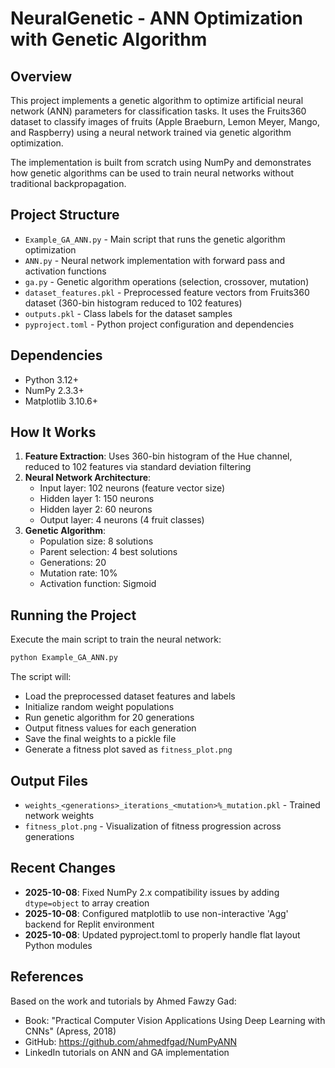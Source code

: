 # NeuralGenetic - ANN Optimization with Genetic Algorithm

## Overview
This project implements a genetic algorithm to optimize artificial neural network (ANN) parameters for classification tasks. It uses the Fruits360 dataset to classify images of fruits (Apple Braeburn, Lemon Meyer, Mango, and Raspberry) using a neural network trained via genetic algorithm optimization.

The implementation is built from scratch using NumPy and demonstrates how genetic algorithms can be used to train neural networks without traditional backpropagation.

## Project Structure
- `Example_GA_ANN.py` - Main script that runs the genetic algorithm optimization
- `ANN.py` - Neural network implementation with forward pass and activation functions
- `ga.py` - Genetic algorithm operations (selection, crossover, mutation)
- `dataset_features.pkl` - Preprocessed feature vectors from Fruits360 dataset (360-bin histogram reduced to 102 features)
- `outputs.pkl` - Class labels for the dataset samples
- `pyproject.toml` - Python project configuration and dependencies

## Dependencies
- Python 3.12+
- NumPy 2.3.3+
- Matplotlib 3.10.6+

## How It Works
1. **Feature Extraction**: Uses 360-bin histogram of the Hue channel, reduced to 102 features via standard deviation filtering
2. **Neural Network Architecture**:
   - Input layer: 102 neurons (feature vector size)
   - Hidden layer 1: 150 neurons
   - Hidden layer 2: 60 neurons
   - Output layer: 4 neurons (4 fruit classes)
3. **Genetic Algorithm**:
   - Population size: 8 solutions
   - Parent selection: 4 best solutions
   - Generations: 20
   - Mutation rate: 10%
   - Activation function: Sigmoid

## Running the Project
Execute the main script to train the neural network:
```bash
python Example_GA_ANN.py
```

The script will:
- Load the preprocessed dataset features and labels
- Initialize random weight populations
- Run genetic algorithm for 20 generations
- Output fitness values for each generation
- Save the final weights to a pickle file
- Generate a fitness plot saved as `fitness_plot.png`

## Output Files
- `weights_<generations>_iterations_<mutation>%_mutation.pkl` - Trained network weights
- `fitness_plot.png` - Visualization of fitness progression across generations

## Recent Changes
- **2025-10-08**: Fixed NumPy 2.x compatibility issues by adding `dtype=object` to array creation
- **2025-10-08**: Configured matplotlib to use non-interactive 'Agg' backend for Replit environment
- **2025-10-08**: Updated pyproject.toml to properly handle flat layout Python modules

## References
Based on the work and tutorials by Ahmed Fawzy Gad:
- Book: "Practical Computer Vision Applications Using Deep Learning with CNNs" (Apress, 2018)
- GitHub: https://github.com/ahmedfgad/NumPyANN
- LinkedIn tutorials on ANN and GA implementation

